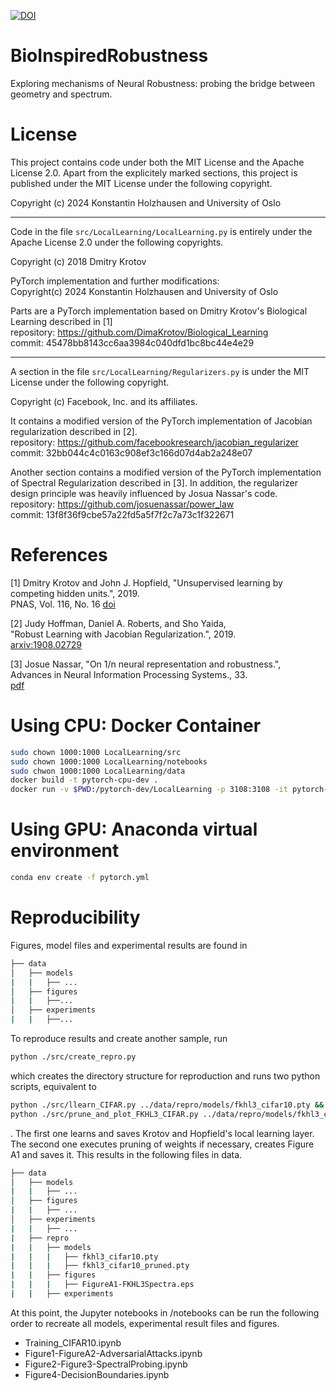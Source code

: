 [![DOI](https://zenodo.org/badge/923448020.svg)](https://doi.org/10.5281/zenodo.14753527)


# BioInspiredRobustness
Exploring mechanisms of Neural Robustness: probing the bridge between geometry and spectrum.

# License
This project contains code under both the MIT License and the Apache License 2.0.
Apart from the explicitely marked sections, this project is published under the MIT License 
under the following copyright.

Copyright (c) 2024 Konstantin Holzhausen and University of Oslo

---

Code in the file `src/LocalLearning/LocalLearning.py` is entirely under the Apache License 2.0 under the following copyrights.

Copyright (c) 2018 Dmitry Krotov

PyTorch implementation and further modifications:  
Copyright(c) 2024 Konstantin Holzhausen and University of Oslo

Parts are a PyTorch implementation based on Dmitry Krotov's Biological Learning described in [1]  
repository: https://github.com/DimaKrotov/Biological_Learning  
commit: 45478bb8143cc6aa3984c040dfd1bc8bc44e4e29  

---

A section in the file `src/LocalLearning/Regularizers.py` is under the MIT License under the following copyright.

Copyright (c) Facebook, Inc. and its affiliates.

It contains a modified version of the PyTorch implementation of Jacobian regularization described in [2].  
repository: https://github.com/facebookresearch/jacobian_regularizer  
commit: 32bb044c4c0163c908ef3c166d07d4ab2a248e07  


Another section contains a modified version of the PyTorch implementation of Spectral Regularization described in [3].
In addition, the regularizer design principle was heavily influenced by Josua Nassar's code.  
repository: https://github.com/josuenassar/power_law  
commit: 13f8f36f9cbe57a22fd5a5f7f2c7a73c1f322671  


# References
[1] Dmitry Krotov and John J. Hopfield, "Unsupervised learning by competing hidden units.", 2019.  
    PNAS, Vol. 116, No. 16 [doi](https://doi.org/10.1073/pnas.1820458116)  

[2] Judy Hoffman, Daniel A. Roberts, and Sho Yaida,  
    "Robust Learning with Jacobian Regularization.", 2019.  
    [arxiv:1908.02729](https://arxiv.org/abs/1908.02729)  

[3] Josue Nassar, "On 1/n neural representation and robustness.",   
    Advances in Neural Information Processing Systems., 33.  
    [pdf](https://proceedings.neurips.cc/paper/2020/file/44bf89b63173d40fb39f9842e308b3f9-Paper.pdf)  


# Using CPU: Docker Container
```bash
sudo chown 1000:1000 LocalLearning/src
sudo chown 1000:1000 LocalLearning/notebooks
sudo chwon 1000:1000 LocalLearning/data
docker build -t pytorch-cpu-dev .
docker run -v $PWD:/pytorch-dev/LocalLearning -p 3108:3108 -it pytorch-cpu-dev
```
# Using GPU: Anaconda virtual environment
```bash
conda env create -f pytorch.yml
```

# Reproducibility
Figures, model files and experimental results are found in
```bash
├── data
│   ├── models
|   |   ├── ...
│   ├── figures
|   |   ├──...
│   ├── experiments
|   |   ├──...
```


To reproduce results and create another sample, run
```bash
python ./src/create_repro.py
```
which creates the directory structure for reproduction and runs 
two python scripts, equivalent to
```bash
python ./src/llearn_CIFAR.py ../data/repro/models/fkhl3_cifar10.pty &&
python ./src/prune_and_plot_FKHL3_CIFAR.py ../data/repro/models/fkhl3_cifar10.pty ../data/repro/figures
```
. The first one learns and saves Krotov and Hopfield's local learning layer. 
The second one executes pruning of weights if necessary, creates Figure A1 and saves it.
This results in the following files in data.
```bash
├── data
│   ├── models
|   |   ├── ...
│   ├── figures
|   |   ├── ...
│   ├── experiments
|   |   ├── ...
|   ├── repro
|   |   ├── models
|   |   |   ├── fkhl3_cifar10.pty
|   |   |   ├── fkhl3_cifar10_pruned.pty
|   |   ├── figures
|   |   |   ├── FigureA1-FKHL3Spectra.eps
|   |   ├── experiments
```
At this point, the Jupyter notebooks in /notebooks can be run the following order
to recreate all models, experimental result files and figures.
- Training_CIFAR10.ipynb
- Figure1-FigureA2-AdversarialAttacks.ipynb
- Figure2-Figure3-SpectralProbing.ipynb
- Figure4-DecisionBoundaries.ipynb
